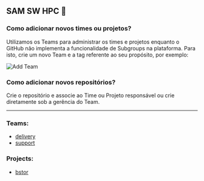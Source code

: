 ## SAM SW HPC 👋

### Como adicionar novos times ou projetos?
Utilizamos os Teams para administrar os times e projetos enquanto o GitHub não implementa a funcionalidade de Subgroups na plataforma. Para isto, crie um novo Team e a tag referente ao seu propósito, por exemplo:

![Add Team](.github/images/team.PNG)

### Como adicionar novos repositórios?
Crie o repositório e associe ao Time ou Projeto responsável ou crie diretamente sob a gerência do Team.

---

### Teams:
- [delivery](https://github.com/orgs/BR-SAM-SW-HPC/teams/delivery)
- [support](https://github.com/orgs/BR-SAM-SW-HPC/teams/support)

### Projects:
- [bstor](https://github.com/orgs/BR-SAM-SW-HPC/teams/bstor)

